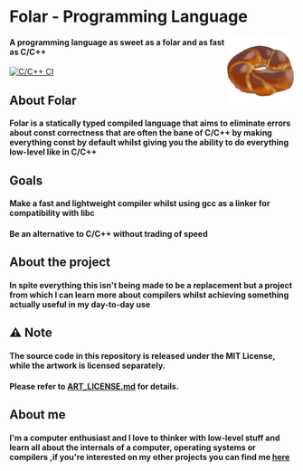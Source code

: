 # Folar - Programming Language

  <logo href="https://github.com/Denellyne/Folar">
  <img width=120 align="right" src="artwork/logo.png" style="image-rendering: crisp-edges; max-width: 100%; height: auto;">
</logo>

#### A programming language as sweet as a folar and as fast as C/C++

[![C/C++ CI](https://github.com/Denellyne/Folar/actions/workflows/c-cpp.yml/badge.svg)](https://github.com/Denellyne/Folar/actions/workflows/c-cpp.yml)

## About Folar

#### Folar is a statically typed compiled language that aims to eliminate errors about const correctness that are often the bane of C/C++ by making everything const by default whilst giving you the ability to do everything low-level like in C/C++

## Goals

#### Make a fast and lightweight compiler whilst using gcc as a linker for compatibility with libc 

#### Be an alternative to C/C++ without trading of speed

## About the project

#### In spite everything this isn't being made to be a replacement but a project from which I can learn more about compilers whilst achieving something actually useful in my day-to-day use

## ⚠️ Note

#### The source code in this repository is released under the MIT License, while the artwork is licensed separately.
#### Please refer to [ART_LICENSE.md](./ART_LICENSE.md) for details.


## About me

#### I'm a computer enthusiast and I love to thinker with low-level stuff and learn all about the internals of a computer, operating systems or compilers ,if you're interested on my other projects you can find me [here](https://github.com/Denellyne)
